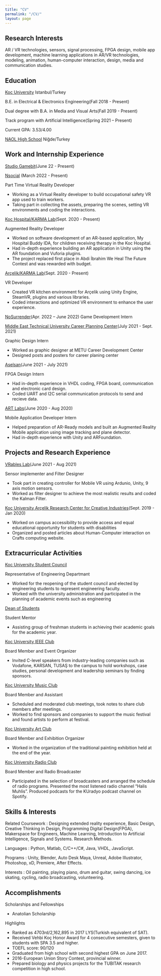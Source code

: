 ```yaml
---
title: "CV"
permalink: "/CV/"
layout: page
---
```


## Research Interests

AR / VR technologies, sensors, signal processing, FPGA design, mobile app development, machine learning applications in AR/VR technologies, modeling, animation, human-computer interaction, design, media and communication studies.

## Education

[Koc University](https://www.ku.edu.tr/en/) Istanbul/Turkey

B.E. in Electrical & Electronics Engineering(Fall 2018 - Present)

Dual degree with B.A. in Media and Visual Arts(Fall 2019 - Present)

Track program with Artificial Intelligence(Spring 2021 – Present)

Current GPA: 3.53/4.00

[NAOL High School](https://nigdeaol.meb.k12.tr/) Niğde/Turkey

## Work and Internship Experience

[Studio Gamebit](http://studiogamebit.com/)(June 22 - Present)


[Nsocial](https://www.nsocialtr.com/index_en.html) (March 2022 - Present)

Part Time Virtual Reality Developer
- Working as a Virtual Reality developer to build occupational safety VR app used to train workers.
- Taking part in collecting the assets, preparing the scenes, setting VR environments and coding the interactions.

[Koc Hospital](https://www.kuh.ku.edu.tr/en)[/KARMA Lab](https://karma.ku.edu.tr/)(Sept. 2020 - Present)

Augmented Reality Developer

- Worked on software development of an AR-based application, My Hospital Buddy IDA, for children receiving therapy in the Koc Hospital.
- Had in-depth experience building an AR application in Unity using the AR foundation and Vuforia plugins.
- The project replaced first place in Abdi İbrahim We Heal The Future Contest and was rewarded with budget.

[Arçelik](https://www.arcelikglobal.com/en/)[/KARMA Lab](https://karma.ku.edu.tr/)(Sept. 2020 - Present)

VR Developer

- Created VR kitchen environment for Arçelik using Unity Engine, SteamVR, plugins and various libraries.
- Coded interactions and optimized VR environment to enhance the user experience.

[NoSurrender](https://nosurrender.studio/)(Apr. 2022 – June 2022)
Game Development Intern


[Middle East Technical University Career Planning Center](https://www.metu.edu.tr/)(July 2021 - Sept. 2021)

Graphic Design Intern

- Worked as graphic designer at METU Career Development Center
- Designed posts and posters for career planing center

[Aselsan](https://www.aselsan.com.tr/en)(June 2021 - July 2021)

FPGA Design Intern

- Had in-depth experience in VHDL coding, FPGA board, communication and electronic card design.
- Coded UART and I2C serial communication protocols to send and recieve data.

[ART Labs](https://artlabs.ai/)(June 2020 - Aug 2020)

Mobile Application Developer Intern

- Helped preparation of AR-Ready models and built an Augmented Reality Mobile application using image tracking and plane detector.
- Had in-depth experience with Unity and ARFoundation. 

## Projects and Research Experience

[VRables Lab](https://www.linkedin.com/company/vrables-lab/)(June 2021 - Aug 2021)

Sensor implementer and Filter Designer

- Took part in creating controller for Mobile VR using Ardunio, Unity, 9 axis motion sensors.
- Worked as filter designer to achieve the most realistic results and coded the Kalman Filter.

[Koç University Arçelik Research Center for Creative Industries](https://kuar.ku.edu.tr/)(Sept. 2019 - Jan 2020)

- Worked on campus accessibility to provide access and equal educational opportunity for students with disabilities
- Organized and posted articles about Human-Computer interaction on Crafts computing website.

## Extracurricular Activities

[Koc University Student Council](https://www.ku.edu.tr/en/koc-student/student-affairs/student-council/)

Representative of Engineering Departmant

- Worked for the reopening of the student council and elected by engineering students to represent engineering faculty.
- Worked with the university administration and participated in the planning of academic events such as engineering

[Dean of Students](https://dos.ku.edu.tr/en/)

Student Mentor

- Assisting group of freshman students in achieving their academic goals for the academic year.

[Koc University IEEE Club](https://ieee.ku.edu.tr/)

Board Member and Event Organizer

- Invited C-level speakers from industry-leading companies such as Vodafone, KARSAN, TUSAŞ to the campus to hold workshops, case studies, personal development and leadership seminars by finding sponsors.

[Koc University Music Club](https://studentguide.ku.edu.tr/en/new-students/2020-2/orientation-days/presentations/music-club/)

Board Member and Assistant

- Scheduled and moderated club meetings, took notes to share club members after meetings.
- Worked to find sponsors and companies to support the music festival and found artists to perform at festival.

[Koc University Art Club](http://studentguide.ku.edu.tr/yeni-ogrenciler/uyum-gunleri/oryantasyon-sunumlari/resim-kulubu/)

Board Member and Exhibition Organizer

- Worked in the organization of the traditional painting exhibition held at the end of the year.

[Koc University Radio Club](https://radyo.ku.edu.tr/)

Board Member and Radio Broadcaster

- Participated in the selection of broadcasters and arranged the schedule of radio programs. Presented the most listened radio channel “Halis Muhlis”. Produced podcasts for the KUradyo podcast channel on Spotify.

## Skills & Interests

Related Coursework : Designing extended reality experience, Basic Design, Creative Thinking in Design, Programming Digital Design(FPGA), Makerspace for Engineers, Machine Learning, Introduction to Artificial Intelligence, Signals and Systems.
Research Methods.

Languages : Python, Matlab, C/C++/C#, Java, VHDL, JavaScript.

Programs : Unity, Blender, Auto Desk Maya, Unreal, Adobe Illustrator, Photoshop, xD, Premiere, After Effects.

Interests : Oil painting, playing piano, drum and guitar, swing dancing, ice skating, cycling, radio broadcasting, volunteering.

## Accomplishments

Scholarships and Fellowships

- Anatolian Scholarship 

Highlights

- Ranked as 4703rd/2,162,895 in 2017 LYS(Turkish equivalent of SAT).
- Received Vehbi Koç Honor Award for 4 consecutive semesters, given to students with SPA 3.5 and higher.
- TOEFL score: 90/120
- Graduated from high school with second highest GPA on June 2017.
- 2016-European Union Story Contest, provincial winner.
- Prepared biology and physics projects for the TUBITAK research competition in high school.




